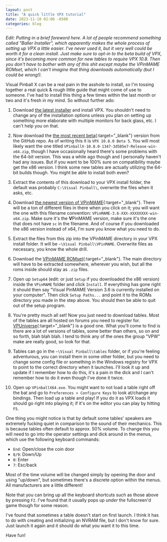 ```yaml
---
layout: post
title: "A quick little VPX tutorial"
date: 2023-11-10 02:00 -0500
categories: blog
---
```

_Edit: Putting in a brief foreword here. A lot of people recommend something called "Baller Installer", which apparently makes the whole process of setting up VPX a little easier. I've never used it, but it very well could be worth it for a clean install. Just make sure to opt-in to the beta build of VPX, since it's becoming more common for new tables to require VPX 10.8. Then you don't have to bother with any of this shit except maybe the VPinMAME ROMset, which I can't imagine that thing downloads automatically (but I could be wrong!)._

Visual Pinball X can be a real pain in the asshole to install, so I'm tossing together a real quick & rough little guide that might come of use to someone. I've had to install this thing a few times within the last month or two and it's fresh in my mind. So without further ado:

1. Download [the latest installer](https://github.com/vpinball/vpinball/releases/download/v10.7.2-366-f94da1e/Main.Download.Installer.-.VPX72setup.exe) and install VPX. You shouldn't need to change any of the installation options unless you plan on setting up something more elaborate with multiple monitors for back glass, etc. I can't help you on that.
   
2. Now download the [the most recent beta](https://github.com/vpinball/vpinball/releases){:target="_blank"} version from the GitHub repo. As of writing this it is `VPX 10.8.0 Beta 5`. You will most likely want the one titled `VPinballX-10.8.0-1347-3d585e7-Release-win-x64.zip`, though I have occasionally heard there's some problems with the 64-bit version. This was a while ago though and I personally haven't had any issues. But if you want to be 100% sure on compatibility maybe get the x86 version. I think some new tables are actually utilizing the 64-bit builds though. You might be able to install both even?
   
3. Extract the contents of this download to your VPX install folder, the default was probably `C:\Visual Pinball\`, overwrite the files when it asks, etc.

4. Download [the newest version of VPinMAME](https://github.com/vpinball/pinmame/releases){:target="_blank"}. There will be a ton of different files in there when you click on it; you will want the one with this filename convention: `VPinMAME-3.6-XXX-XXXXXXXX-win-x64.zip`. Make sure it's the **V**PinMAME version, make sure it's the one that does not have `sc` in the filename. And of course if you downloaded the x86 version instead of x64, I'm sure you know what you need to do.

5. Extract the files from this zip into the VPinMAME directory in your VPX install folder. It will be `~\Visual Pinball\VPinMAME`. Overwrite files as necessary, you know the whole drill.

6. Download the [VPinMAME ROMset](https://archive.org/details/vpinmame){:target="_blank"}. The main directory will have to be extracted somewhere, wherever you wish, but all the roms inside should stay as `.zip` files.

7. Open up `Setup64` (edit: or just `Setup` if you downloaded the x86 version) inside the `VPinMAME` folder and click `Install`. If everything has gone right it should then say "Visual PinMAME Version 3.6 is currently installed on your computer". Then click `Setup Paths...` and point it to the ROMs directory you made in the step above. You should then be able to quit out of the setup program.

8. You're pretty much all set! Now you just need to download tables. Most of the tables are all hosted on forums you need to register for. [VPUniverse](https://vpuniverse.com/files/category/82-vpx-pinball-tables/){:target="_blank"} is a good one. What you'll come to find is there are a lot of versions of tables, some better than others, so on and so forth, blah blah blah. I tend to think any of the ones the group "VPW" make are really good, so look for that.

9. Tables can go in the `~\Visual Pinball\tables` folder, or if you're feeling adventurous, you can install them in some other folder, but you need to change some config file or something in the Windows registry for VPX to point to the correct directory when it launches. I'll look it up and update if I remember how to do this, it's a pain in the dick and I can't remember how to do it even though I've done it twice.

10. Open up `VPinballX64.exe`. You might want to not load a table right off the bat and go to `Preferences > Configure Keys` to look at/change any bindings. Then load up a table and play! If you do it as VPX loads it should go right into playing it; if it's on the editor you can play by hitting `F5`.

One thing you might notice is that by default some tables' speakers are extremely fucking quiet in comparison to the sound of their mechanics. This is because tables often default to approx. 50% volume. To change this you will need to go into the operator settings and dick around in the menus, which use the following keyboard commands:
    
- `End`: Open/close the coin door
- `8/9`: Down/Up
- `0`: Enter
- `7`: Esc/back

Most of the time volume will be changed simply by opening the door and using "up/down", but sometimes there's a discrete option within the menus. All manufacturers are a little different!

Note that you can bring up all the keyboard shortcuts such as those above by pressing `F2`. I've found that it usually pops up _under_ the fullscreen'd game though for some reason.

I've found that sometimes a table doesn't start on first launch. I think it has to do with creating and initializing an NVRAM file, but I don't know for sure. Just launch it again and it should do what you want it to this time.

Have fun!